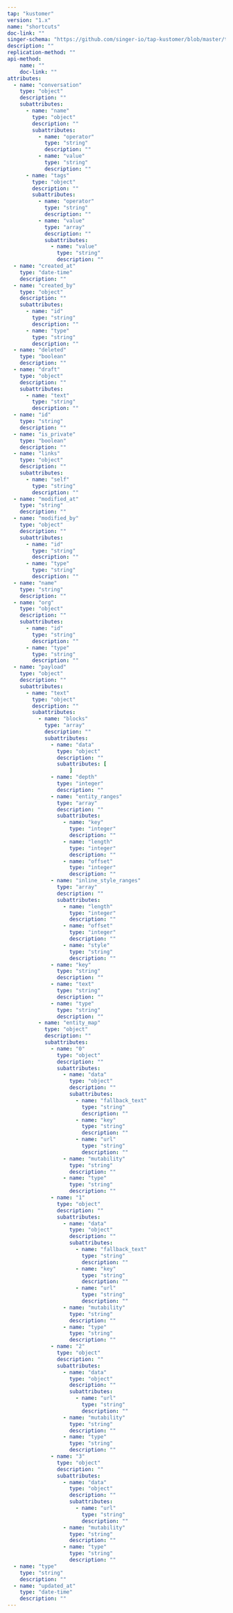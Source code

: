 ```yaml
---
tap: "kustomer"
version: "1.x"
name: "shortcuts"
doc-link: ""
singer-schema: "https://github.com/singer-io/tap-kustomer/blob/master/tap_kustomer/schemas/shortcuts.json"
description: ""
replication-method: ""
api-method:
    name: ""
    doc-link: ""
attributes:
  - name: "conversation"
    type: "object"
    description: ""
    subattributes:
      - name: "name"
        type: "object"
        description: ""
        subattributes:
          - name: "operator"
            type: "string"
            description: ""
          - name: "value"
            type: "string"
            description: ""
      - name: "tags"
        type: "object"
        description: ""
        subattributes:
          - name: "operator"
            type: "string"
            description: ""
          - name: "value"
            type: "array"
            description: ""
            subattributes:
              - name: "value"
                type: "string"
                description: ""
  - name: "created_at"
    type: "date-time"
    description: ""
  - name: "created_by"
    type: "object"
    description: ""
    subattributes:
      - name: "id"
        type: "string"
        description: ""
      - name: "type"
        type: "string"
        description: ""
  - name: "deleted"
    type: "boolean"
    description: ""
  - name: "draft"
    type: "object"
    description: ""
    subattributes:
      - name: "text"
        type: "string"
        description: ""
  - name: "id"
    type: "string"
    description: ""
  - name: "is_private"
    type: "boolean"
    description: ""
  - name: "links"
    type: "object"
    description: ""
    subattributes:
      - name: "self"
        type: "string"
        description: ""
  - name: "modified_at"
    type: "string"
    description: ""
  - name: "modified_by"
    type: "object"
    description: ""
    subattributes:
      - name: "id"
        type: "string"
        description: ""
      - name: "type"
        type: "string"
        description: ""
  - name: "name"
    type: "string"
    description: ""
  - name: "org"
    type: "object"
    description: ""
    subattributes:
      - name: "id"
        type: "string"
        description: ""
      - name: "type"
        type: "string"
        description: ""
  - name: "payload"
    type: "object"
    description: ""
    subattributes:
      - name: "text"
        type: "object"
        description: ""
        subattributes:
          - name: "blocks"
            type: "array"
            description: ""
            subattributes:
              - name: "data"
                type: "object"
                description: ""
                subattributes: [
                    ]
              - name: "depth"
                type: "integer"
                description: ""
              - name: "entity_ranges"
                type: "array"
                description: ""
                subattributes:
                  - name: "key"
                    type: "integer"
                    description: ""
                  - name: "length"
                    type: "integer"
                    description: ""
                  - name: "offset"
                    type: "integer"
                    description: ""
              - name: "inline_style_ranges"
                type: "array"
                description: ""
                subattributes:
                  - name: "length"
                    type: "integer"
                    description: ""
                  - name: "offset"
                    type: "integer"
                    description: ""
                  - name: "style"
                    type: "string"
                    description: ""
              - name: "key"
                type: "string"
                description: ""
              - name: "text"
                type: "string"
                description: ""
              - name: "type"
                type: "string"
                description: ""
          - name: "entity_map"
            type: "object"
            description: ""
            subattributes:
              - name: "0"
                type: "object"
                description: ""
                subattributes:
                  - name: "data"
                    type: "object"
                    description: ""
                    subattributes:
                      - name: "fallback_text"
                        type: "string"
                        description: ""
                      - name: "key"
                        type: "string"
                        description: ""
                      - name: "url"
                        type: "string"
                        description: ""
                  - name: "mutability"
                    type: "string"
                    description: ""
                  - name: "type"
                    type: "string"
                    description: ""
              - name: "1"
                type: "object"
                description: ""
                subattributes:
                  - name: "data"
                    type: "object"
                    description: ""
                    subattributes:
                      - name: "fallback_text"
                        type: "string"
                        description: ""
                      - name: "key"
                        type: "string"
                        description: ""
                      - name: "url"
                        type: "string"
                        description: ""
                  - name: "mutability"
                    type: "string"
                    description: ""
                  - name: "type"
                    type: "string"
                    description: ""
              - name: "2"
                type: "object"
                description: ""
                subattributes:
                  - name: "data"
                    type: "object"
                    description: ""
                    subattributes:
                      - name: "url"
                        type: "string"
                        description: ""
                  - name: "mutability"
                    type: "string"
                    description: ""
                  - name: "type"
                    type: "string"
                    description: ""
              - name: "3"
                type: "object"
                description: ""
                subattributes:
                  - name: "data"
                    type: "object"
                    description: ""
                    subattributes:
                      - name: "url"
                        type: "string"
                        description: ""
                  - name: "mutability"
                    type: "string"
                    description: ""
                  - name: "type"
                    type: "string"
                    description: ""
  - name: "type"
    type: "string"
    description: ""
  - name: "updated_at"
    type: "date-time"
    description: ""
---
```

